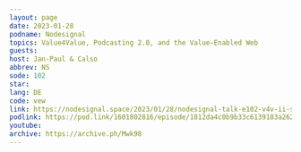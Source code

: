 ```yaml
---
layout: page
date: 2023-01-28
podname: Nodesignal
topics: Value4Value, Podcasting 2.0, and the Value-Enabled Web
guests: 
host: Jan-Paul & Calso
abbrev: NS
sode: 102
star: 
lang: DE
code: vew
link: https://nodesignal.space/2023/01/28/nodesignal-talk-e102-v4v-ii-sats-muessen-fliessen/
podlink: https://pod.link/1601802816/episode/1812da4c0b9b33c6139183a26211fe59
youtube: 
archive: https://archive.ph/Mwk98
---
```

